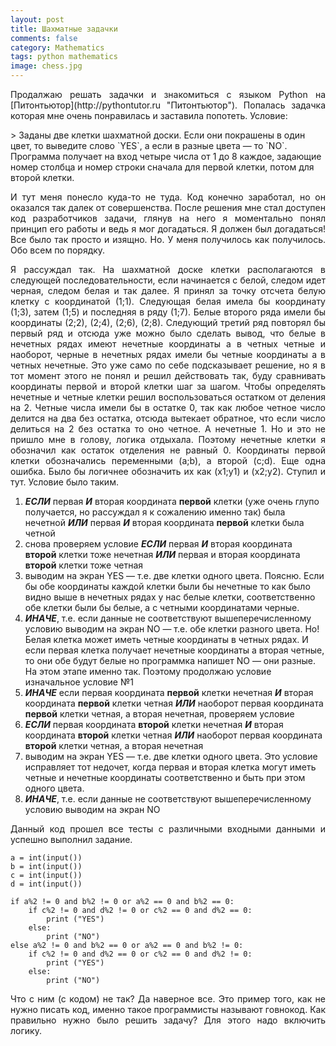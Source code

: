 ```yaml
---
layout: post
title: Шахматные задачки 
comments: false
category: Mathematics
tags: python mathematics
image: chess.jpg
---
```

<p align="justify">
Продалжаю решать задачки и знакомиться с языком Python на [Питонтьютор](http://pythontutor.ru "Питонтьютор"). Попалась задачка которая мне очень понравилась и заставила попотеть. Условие:</p>
> Заданы две клетки шахматной доски. Если они покрашены в один цвет, то выведите слово `YES`, а если в разные цвета — то `NO`. Программа получает на вход четыре числа от 1 до 8 каждое, задающие номер столбца  и номер строки сначала для первой клетки, потом для второй клетки.

<p align="justify">И тут меня понесло куда-то не туда. Код конечно заработал, но он оказался так далек от совершенства. После решения мне стал доступен код разработчиков задачи, глянув на него я моментально понял принцип его работы и ведь я мог догадаться. Я должен был догадаться! Все было так просто и изящно. Но. У меня получилось как получилось. Обо всем по порядку.</p>   
<p align="justify">Я рассуждал так. На шахматной доске клетки располагаются в следующей последовательности, если начинается с белой, следом идет черная, следом белая и так далее. Я принял за точку  отсчета белую клетку с координатой (1;1). Следующая белая имела бы координату (1;3), затем (1;5) и последняя в ряду (1;7). Белые второго ряда имели бы координаты (2;2), (2;4), (2;6), (2;8). Следующий третий ряд повторял бы первый ряд и отсюда уже можно было сделать вывод, что белые в нечетных рядах имеют нечетные координаты а в четных четные и наоборот, черные в нечетных рядах имели бы четные координаты а в четных нечетные. Это уже само по себе подсказывает решение, но я в тот момент этого не понял и решил действовать так, буду сравнивать координаты первой и второй клетки шаг за шагом. Чтобы определять нечетные и четные клетки решил воспользоваться остатком от деления на 2. Четные числа имели бы в остатке 0, так как любое четное число делится на два без остатка, отсюда вытекает обратное, что если число делиться на 2 без остатка то оно четное. А нечетные 1. Но и это не пришло мне в голову, логика отдыхала. Поэтому нечетные клетки я обозначил как остаток отделения не равный 0. Координаты первой клетки обозначались переменными (a;b), а второй (c;d). Еще одна ошибка. Было бы логичнее обозначить их как (x1;y1) и (x2;y2). Ступил и тут.  Условие было таким.</p>

 1. ***ЕСЛИ*** первая ***И*** вторая координата **первой** клетки (уже очень глупо получается, но рассуждал я к сожалению именно так) была нечетной ***ИЛИ*** первая ***И*** вторая координата **первой** клетки была четной
 2.  снова проверяем условие  ***ЕСЛИ*** первая ***И*** вторая координата **второй** клетки тоже нечетная ***ИЛИ*** первая и вторая координата **второй** клетки тоже четная
 3. выводим на экран YES — т.е. две клетки одного цвета. Поясню. Если бы обе координаты каждой клетки были бы нечетные то как было видно выше в нечетных рядах у нас белые клетки, соответственно обе клетки были бы белые, а с четными координатами черные.
 4. ***ИНАЧЕ***, т.е. если данные не соответствуют вышеперечисленному условию выводим на экран NO — т.е. обе клетки разного цвета. Но! Белая клетка может иметь четные координаты в четных рядах. И если первая клетка получает нечетные координаты а вторая четные, то они обе будут белые но программка напишет NO — они разные. На этом этапе именно так. Поэтому продолжаю условие изначальное условие №1
 5. ***ИНАЧЕ***  если первая координата **первой** клетки нечетная ***И*** вторая координата **первой** клетки четная ***ИЛИ*** наоборот первая координата **первой** клетки четная, а вторая нечетная, проверяем условие
 6. ***ЕСЛИ*** первая координата **второй** клетки нечетная ***И*** вторая координата **второй** клетки четная ***ИЛИ*** наоборот первая координата **второй** клетки четная, а вторая нечетная
 7. выводим на экран YES — т.е. две клетки одного цвета. Это условие исправляет тот недочет, когда первая и вторая клетка могут иметь четные и нечетные координаты соответственно и быть при этом одного цвета.
 8. ***ИНАЧЕ***, т.е. если данные не соответствуют вышеперечисленному условию выводим на экран NO
<p align="justify">Данный код прошел все тесты с различными входными данными и успешно выполнил задание.  </p>   

    a = int(input())
    b = int(input())
    c = int(input())
    d = int(input())
    
    if a%2 != 0 and b%2 != 0 or a%2 == 0 and b%2 == 0:
        if c%2 != 0 and d%2 != 0 or c%2 == 0 and d%2 == 0:
            print ("YES")
        else:
            print ("NO")
    else a%2 != 0 and b%2 == 0 or a%2 == 0 and b%2 != 0:
        if c%2 != 0 and d%2 == 0 or c%2 == 0 and d%2 != 0:
            print ("YES")
        else:
            print ("NO")
<p align="justify">Что c ним (с кодом) не так? Да наверное все. Это пример того, как не нужно писать код, именно такое программисты называют говнокод. Как правильно нужно было решить задачу? Для этого надо включить логику. 




